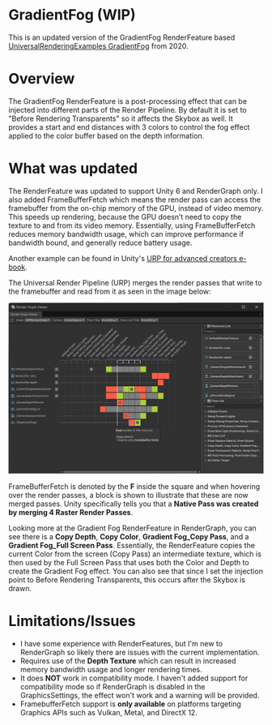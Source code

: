 # GradientFog (WIP)
This is an updated version of the GradientFog RenderFeature based [UniversalRenderingExamples GradientFog](https://github.com/Unity-Technologies/UniversalRenderingExamples/wiki/Gradient-Fog) from 2020.

# Overview
The GradientFog RenderFeature is a post-processing effect that can be injected into different parts of the Render Pipeline. By default it is set to "Before Rendering Transparents" so it affects the Skybox as well. It provides a start and end distances with 3 colors to control the fog effect applied to the color buffer based on the depth information.

# What was updated
The RenderFeature was updated to support Unity 6 and RenderGraph only. I also added FrameBufferFetch which means the render pass can access the framebuffer from the on-chip memory of the GPU, instead of video memory. This speeds up rendering, because the GPU doesn’t need to copy the texture to and from its video memory. Essentially, using FrameBufferFetch reduces memory bandwidth usage, which can improve performance if bandwidth bound, and generally reduce battery usage.

Another example can be found in Unity's [URP for advanced creators e-book](https://unity.com/resources/introduction-to-urp-advanced-creators-unity-6).

The Universal Render Pipeline (URP) merges the render passes that write to the framebuffer and read from it as seen in the image below:

![rendergraph-framebufferfetch](img/rendergraph-framebufferfetch.png)

FrameBufferFetch is denoted by the **F** inside the square and when hovering over the render passes, a block is shown to illustrate that these are now merged passes. Unity specifically tells you that a **Native Pass was created by merging 4 Raster Render Passes**.

Looking more at the Gradient Fog RenderFeature in RenderGraph, you can see there is a **Copy Depth**, **Copy Color**, **Gradient Fog_Copy Pass**, and a **Gradient Fog_Full Screen Pass**. Essentially, the RenderFeature copies the current Color from the screen (Copy Pass) an intermediate texture, which is then used by the Full Screen Pass that uses both the Color and Depth to create the Gradient Fog effect. You can also see that since I set the injection point to Before Rendering Transparents, this occurs after the Skybox is drawn.

# Limitations/Issues
- I have some experience with RenderFeatures, but I'm new to RenderGraph so likely there are issues with the current implementation.
- Requires use of the **Depth Texture** which can result in increased memory bandwidth usage and longer rendering times.
- It does **NOT** work in compatibility mode. I haven't added support for compatibility mode so if RenderGraph is disabled in the GraphicsSettings, the effect won't work and a warning will be provided.
- FramebufferFetch support is **only available** on platforms targeting Graphics APIs such as Vulkan, Metal, and DirectX 12.
